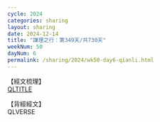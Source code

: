 ```yaml
---
cycle: 2024
categories: sharing
layout: sharing
date: 2024-12-14
title: "謙理之行：第349天/共730天"
weekNum: 50
dayNum: 6
permalink: /sharing/2024/wk50-day6-qianli.html
---
```

【經文梳理】  
[QLTITLE](QLLINK)

【背經經文】  
QLVERSE
